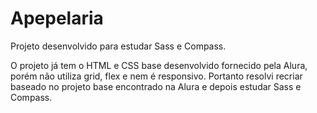 # Apepelaria
Projeto desenvolvido para estudar Sass e Compass.

O projeto já tem o HTML e CSS base desenvolvido fornecido pela Alura, porém não utiliza grid, flex e nem é responsivo.
Portanto resolvi recriar baseado no projeto base encontrado na Alura e depois estudar Sass e Compass.
